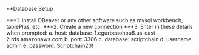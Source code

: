 **Database Setup

***1. Install DBeaver or any other software such as mysql workbench, tablePlus, etc.
***2. Create a new connection
***3. Enter in these details when prompted:
    a. host: database-1.cgurbeaohou6.us-east-2.rds.amazonaws.com
    b. port: 3306
    c. database: scriptchain
    d. username: admin
    e. password: Scriptchain20!
